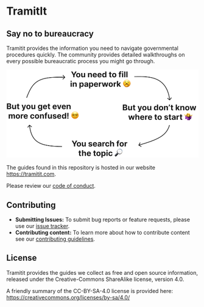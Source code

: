 # TramitIt

## Say no to bureaucracy

Tramitit provides the information you need to navigate governmental procedures quickly.
The community provides detailed walkthroughs on every possible bureaucratic process you might go through.

![Looking for information on bureaucratic procedures can be very confusing](.assets/problem-agitation.png)

The guides found in this repository is hosted in our website https://tramitit.com.

Please review our [code of conduct](./CODE_OF_CONDUCT.md).

## Contributing

- **Submitting Issues:** To submit bug reports or feature requests, please use our [issue tracker](https://github.com/tramitit/guides/issues).
- **Contributing content:** To learn more about how to contribute content see our [contributing guidelines](./CONTRIBUTING.md).

## License

Tramitit provides the guides we collect as free and open source information, released under the Creative-Commons ShareAlike license, version 4.0.

A friendly summary of the CC-BY-SA-4.0 license is provided here:
https://creativecommons.org/licenses/by-sa/4.0/
